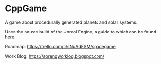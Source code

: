 # CppGame
A game about procedurally generated planets and solar systems.

Uses the source build of the Unreal Engine, a guide to which can be found [here](https://docs.unrealengine.com/en-US/ProductionPipelines/DevelopmentSetup/BuildingUnrealEngine/index.html).

Roadmap: https://trello.com/b/sNuAdFSM/spacegame

Work Blog: https://sorengworklog.blogspot.com/
